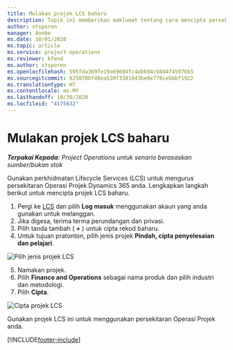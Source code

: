 ```yaml
---
title: Mulakan projek LCS baharu
description: Topik ini memberikan maklumat tentang cara mencipta persekitaran Operasi Projek baharu.
author: stsporen
manager: Annbe
ms.date: 10/01/2020
ms.topic: article
ms.service: project-operations
ms.reviewer: kfend
ms.author: stsporen
ms.openlocfilehash: 595fda369fe19a69604fc4ab694cb844f45076b5
ms.sourcegitcommit: 625878bf48ea530f3381843be0e778cebbbf1922
ms.translationtype: HT
ms.contentlocale: ms-MY
ms.lasthandoff: 10/30/2020
ms.locfileid: "4175632"
---
```

# <a name="start-a-new-lcs-project"></a>Mulakan projek LCS baharu

_**Terpakai Kepada:** Project Operations untuk senario berasaskan sumber/bukan stok_

Gunakan perkhidmatan Lifecycle Services (LCS) untuk mengurus persekitaran Operasi Projek Dynamics 365 anda. Lengkapkan langkah berikut untuk mencipta projek LCS baharu.

1. Pergi ke [LCS](https://lcs.dynamics.com/Logon/Index) dan pilih **Log masuk** menggunakan akaun yang anda gunakan untuk melanggan.
2. Jika digesa, terima terma perundangan dan privasi.
3. Pilih tanda tambah ( **+** ) untuk cipta rekod baharu.
4. Untuk tujuan pratonton, pilih jenis projek **Pindah, cipta penyelesaian dan pelajari**.

  ![Pilih jenis projek LCS](./media/create-lcs-1.png)

5. Namakan projek. 
6. Pilih **Finance and Operations** sebagai nama produk dan pilih industri dan metodologi. 
7. Pilih **Cipta**.

![Cipta projek LCS](./media/create-lcs-2.png)

Gunakan projek LCS ini untuk menggunakan persekitaran Operasi Projek anda.



[!INCLUDE[footer-include](../includes/footer-banner.md)]